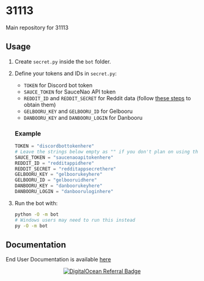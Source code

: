 # 31113
Main repository for 31113

## Usage

1. Create `secret.py` inside the `bot` folder.
2. Define your tokens and IDs in `secret.py`:
    - `TOKEN` for Discord bot token
    - `SAUCE_TOKEN` for SauceNao API token
    - `REDDIT_ID` and `REDDIT_SECRET` for Reddit data (follow [these steps](https://github.com/reddit-archive/reddit/wiki/OAuth2-Quick-Start-Example#first-steps) to obtain them)
    - `GELBOORU_KEY` and `GELBOORU_ID` for Gelbooru
    - `DANBOORU_KEY` and `DANBOORU_LOGIN` for Danbooru

    ### Example
    ```python
    TOKEN = "discordbottokenhere"
    # Leave the strings below empty as "" if you don't plan on using them
    SAUCE_TOKEN = "saucenaoapitokenhere"
    REDDIT_ID = "redditappidhere"
    REDDIT_SECRET = "redditappsecrethere"
    GELBOORU_KEY = "gelboorukeyhere"
    GELBOORU_ID = "gelbooruidhere"
    DANBOORU_KEY = "danboorukeyhere"
    DANBOORU_LOGIN = "danbooruloginhere"
    ```

3. Run the bot with:
    ```bash
    python -O -m bot
    # Windows users may need to run this instead
    py -O -m bot
    ```

## Documentation

End User Documentation is available [here](https://femboy.my/31113)

<p align="center">
    <a href="https://www.digitalocean.com/?refcode=0f3434ca0483&utm_campaign=Referral_Invite&utm_medium=Referral_Program&utm_source=badge">
        <img src="https://web-platforms.sfo2.cdn.digitaloceanspaces.com/WWW/Badge%201.svg" alt="DigitalOcean Referral Badge" />
    </a>
</p>